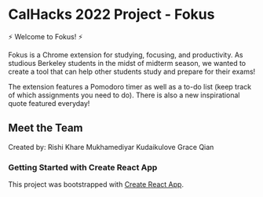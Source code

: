 # CalHacks 2022 Project - Fokus

⚡ Welcome to Fokus! ⚡

Fokus is a Chrome extension for studying, focusing, and productivity. As studious Berkeley students in the midst of midterm season, we wanted to create a tool that can help other students study and prepare for their exams!

The extension features a Pomodoro timer as well as a to-do list (keep track of which assignments you need to do). There is also a new inspirational quote featured everyday!

## Meet the Team

Created by:
Rishi Khare
Mukhamediyar Kudaikulove
Grace Qian



### Getting Started with Create React App

This project was bootstrapped with [Create React App](https://github.com/facebook/create-react-app).




